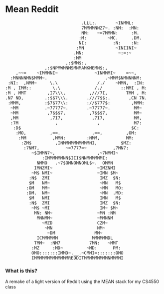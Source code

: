 # Mean Reddit
<pre>
                             .LLL:.       ~INMML:
                             7MMMMNNZ7~. :NM:  :MN:
                             NM:   ~=7MMMN:     :M.
                            :M:        ~MC.     .DM.
                            NI:          :N:    :N:
                           :MN            ~INIINI~
                          .MN:             ~:=:~
                          :MM
                       ,:$MM$:,
               ,:$NPMWMNMSMNMAMKMEMN$:,
    ,~~=    ~IMMMNI~              ~INMMMI~    =~~,
  :MNNNNMN$MMM~.                      .~MMM$NMNNNNM:
 :NI:  ,NMM~     \.\               /./    ~MMN,  :IN:
:M , IMM::        \.\             /./       ::MMI , M:
:M , MMT        ,I7\\\,         ,///7I,       TMM , M:
.N7 ND,        .:$$7\\\.       .///7$$:.       ,CN 7N.
 :MMM,         :$7$77\\:       ://$777$:        ,MMM:
  ~MM          .~77777~.       .~77777~.         MM~
  ~MM           ,7$$$7,         ,7$$$7,          MM~
  ,MM            ,7I7,           ,7I7,           MM,
  :7M              ,               ,             M7:
   :D$                                          $C:
    :MO,         ,==.            .==,         ,OM:
     :MM          ,MMN:        :NMM,          MM:
      :ZM$         ,INMMMMMMMMMMNI,         $MZ:
       :7NM7,          ~=7777=~          ,7MN7:
          ~$IMMN7~,                ,~7NMMI~
              :IMMMMMMNN$III$NNMMMMMMI:
            NMMO   .~7$OMNOMNOML$~.  OMMN
           IMNZMI~                 ~IMZNMI
          ~M$ NMI~                 ~IMN $M~
         :N$  ZMI                   IMZ  $N:
         $M   NM~                   ~MN   M$
        :OM   MM~                   ~MM   MO:
        :DM.  NM~                   ~MN  .MD:
         $M   NMI                   IMN   M$
         :N$  ZMI                   IMZ  $N:
          ~M$ ~MI                   IM~ $M~
           MN: NM~                 ~MN :NM
            MNNMM~                 ~MMNNM
              ~MZD                 CZM~
               ~MN                 NM~
                ~DM               MM~
            ICMMMMMM             MMMMMMDL
           TMM~  :NM7           7MN:   ~MMT
          :MZ     :MD~         ~MD:      PM:
          OMO:::::::IMMD~.__.~CMMI=:::::::OMO
          IMMMMMMMMMMMMMREDDITMMMMMMMMMNMMMMI
</pre>

### What is this?
A remake of a light version of Reddit using the MEAN stack for my CS4550 class
